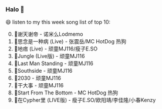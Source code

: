 

### Halo 👋

😄 listen to my this week song list of top 10:

0. 🌈谢天谢帝 - 诺米么Lodmemo
1. 🌈思念是一种病 (Live) - 张震岳/MC HotDog 热狗
2. 🌈地痞 (Live) - 顽童MJ116/瘦子E.SO
3. 🌈Jungle (Live版) - 顽童MJ116
4. 🌈Last Man Standing - 顽童MJ116
5. 🌈Southside - 顽童MJ116
6. 🌈2030 - 顽童MJ116
7. 🌈干大事 - 顽童MJ116
8. 🌈Start From The Bottom - MC HotDog 热狗
9. 🌈在Cypher里  (LIVE版) - 瘦子E.SO/欧阳靖/李佳隆/小春Kenzy

